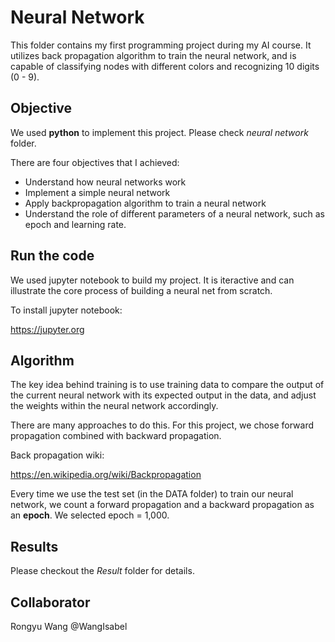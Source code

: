# Neural Network

This folder contains my first programming project during my AI course. It utilizes back propagation algorithm to train the neural network, and is capable of  classifying nodes with different colors and recognizing 10 digits (0 - 9).

## Objective

We used **python** to implement this project. Please check *neural network* folder. 

There are four objectives that I achieved:

- Understand how neural networks work 
- Implement a simple neural network 
- Apply backpropagation algorithm to train a neural network 
- Understand the role of different parameters of a neural network, such as epoch and learning rate.

## Run the code

We used jupyter notebook to build my project. It is iteractive and can illustrate the core process of building a neural net from scratch.

To install jupyter notebook: 

https://jupyter.org

## Algorithm

The key idea behind training is to use training data to compare the output of the current neural network with its expected output in the data, and adjust the weights within the neural network accordingly. 

There are many approaches to do this. For this project, we chose forward propagation combined with backward propagation.

Back propagation wiki: 

https://en.wikipedia.org/wiki/Backpropagation

Every time we use the test set (in the DATA folder) to train our neural network, we count a forward propagation and a backward propagation as an **epoch**. We selected epoch = 1,000.

## Results

Please checkout the *Result* folder for details.



## Collaborator

Rongyu Wang @WangIsabel